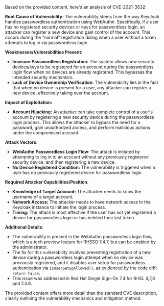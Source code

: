 Based on the provided content, here's an analysis of CVE-2021-3632:

**Root Cause of Vulnerability:**
The vulnerability stems from the way Keycloak handles passwordless authentication using WebAuthn. Specifically, if a user has no registered security devices or keys for passwordless login, an attacker can register a new device and gain control of the account. This occurs during the "normal" registration dialog when a user without a token attempts to log in via passwordless login.

**Weaknesses/Vulnerabilities Present:**
- **Insecure Passwordless Registration:**  The system allows new security devices/keys to be registered for an account during the passwordless login flow when no devices are already registered. This bypasses the intended security mechanism.
- **Lack of Device Ownership Verification:** The vulnerability lies in the fact that when no device is present for a user, any attacker can register a new device, effectively taking over the account.

**Impact of Exploitation:**
- **Account Hijacking:** An attacker can take complete control of a user's account by registering a new security device during the passwordless login process. This allows the attacker to bypass the need for a password, gain unauthorized access, and perform malicious actions under the compromised account.

**Attack Vectors:**
- **WebAuthn Passwordless Login Flow:** The attack is initiated by attempting to log in to an account without any previously registered security device, and then registering a new device.
- **No Device Registered Condition:** The vulnerability is triggered when a user has no previously registered device for passwordless login.

**Required Attacker Capabilities/Position:**
- **Knowledge of Target Account:** The attacker needs to know the username of a target account.
- **Network Access:** The attacker needs to have network access to the Keycloak instance to initiate the login process.
- **Timing:** The attack is most effective if the user has not yet registered a device for passwordless login or has deleted their last token.

**Additional Details:**
- The vulnerability is present in the WebAuthn passwordless login flow, which is a tech preview feature for RHSSO 7.4.7, but can be enabled by the administrator.
- The fix for this vulnerability involves preventing registration of a new device during a passwordless login attempt when no device was previously registered, and it disables user setup for passwordless authentication via `isUserSetupAllowed()`, as evidenced by the code diff: `return false;`
- This issue was addressed in Red Hat Single Sign-On 7.4 for RHEL 6,7,8 and  7.4.9.

The provided content offers more detail than the standard CVE description, clearly outlining the vulnerability mechanics and mitigation method.